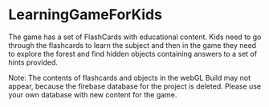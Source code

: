 # LearningGameForKids

The game has a set of FlashCards with educational content.
Kids need to go through the flashcards to learn the subject and then
in the game they need to explore the forest and find hidden objects
containing answers to a set of hints provided.


Note: The contents of flashcards and objects in the webGL Build may not
appear, because the firebase database for the project is deleted.
Please use your own database with new content for the game.

